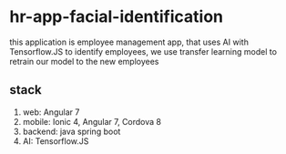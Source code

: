# hr-app-facial-identification
this application is employee management app, that uses AI with Tensorflow.JS to identify employees, we use transfer learning model to retrain our model to the new employees

## stack
1. web: Angular 7
2. mobile: Ionic 4, Angular 7, Cordova 8
3. backend: java spring boot
4. AI: Tensorflow.JS

